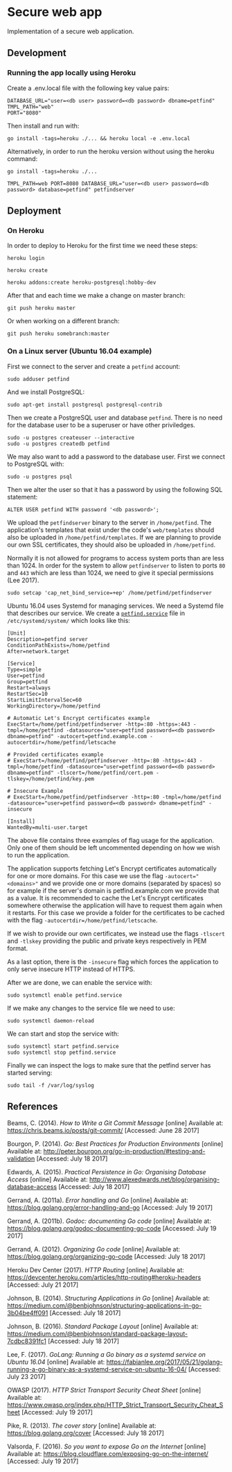 # Secure web app

Implementation of a secure web application.

## Development

### Running the app locally using Heroku

Create a .env.local file with the following key value pairs:

    DATABASE_URL="user=<db user> password=<db password> dbname=petfind"
    TMPL_PATH="web"
    PORT="8080"

Then install and run with:

    go install -tags=heroku ./... && heroku local -e .env.local

Alternatively, in order to run the heroku version without using the heroku command:

    go install -tags=heroku ./...

    TMPL_PATH=web PORT=8080 DATABASE_URL="user=<db user> password=<db password> database=petfind" petfindserver

## Deployment

### On Heroku

In order to deploy to Heroku for the first time we need these steps:

    heroku login

    heroku create

    heroku addons:create heroku-postgresql:hobby-dev

After that and each time we make a change on master branch:

    git push heroku master

Or when working on a different branch:

    git push heroku somebranch:master

### On a Linux server (Ubuntu 16.04 example)

First we connect to the server and create a `petfind` account:

    sudo adduser petfind

And we install PostgreSQL:

    sudo apt-get install postgresql postgresql-contrib

Then we create a PostgreSQL user and database `petfind`. There is no need for
the database user to be a superuser or have other priviledges.

    sudo -u postgres createuser --interactive
    sudo -u postgres createdb petfind

We may also want to add a password to the database user. First we connect to
PostgreSQL with:

    sudo -u postgres psql

Then we alter the user so that it has a password by using the following SQL
statement:

    ALTER USER petfind WITH password '<db password>';

We upload the `petfindserver` binary to the server in `/home/petfind`. The
application's templates that exist under the code's `web/templates` should also
be uploaded in `/home/petfind/templates`. If we are planning to provide our own
SSL certificates, they should also be uploaded in `/home/petfind`.

Normally it is not allowed for programs to access system ports than are less
than 1024. In order for the system to allow `petfindserver` to listen to ports
`80` and `443` which are less than 1024, we need to give it special permissions
(Lee 2017).

    sudo setcap 'cap_net_bind_service=+ep' /home/petfind/petfindserver

Ubuntu 16.04 uses Systemd for managing services. We need a Systemd file that
describes our service. We create a [`petfind.service`](doc/petfind.service)
file in `/etc/systemd/system/` which looks like this:

    [Unit]
    Description=petfind server
    ConditionPathExists=/home/petfind
    After=network.target

    [Service]
    Type=simple
    User=petfind
    Group=petfind
    Restart=always
    RestartSec=10
    StartLimitIntervalSec=60
    WorkingDirectory=/home/petfind

    # Automatic Let's Encrypt certificates example
    ExecStart=/home/petfind/petfindserver -http=:80 -https=:443 -tmpl=/home/petfind -datasource="user=petfind password=<db password> dbname=petfind" -autocert=petfind.example.com -autocertdir=/home/petfind/letscache

    # Provided certificates example
    # ExecStart=/home/petfind/petfindserver -http=:80 -https=:443 -tmpl=/home/petfind -datasource="user=petfind password=<db password> dbname=petfind" -tlscert=/home/petfind/cert.pem -tlskey=/home/petfind/key.pem

    # Insecure Example
    # ExecStart=/home/petfind/petfindserver -http=:80 -tmpl=/home/petfind -datasource="user=petfind password=<db password> dbname=petfind" -insecure

    [Install]
    WantedBy=multi-user.target

The above file contains three examples of flag usage for the application. Only
one of them should be left uncommented depending on how we wish to run the
application.

The application supports fetching Let's Encrypt certificates automatically for
one or more domains. For this case we use the flag `-autocert="<domains>"` and
we provide one or more domains (separated by spaces) so for example if the
server's domain is petfind.example.com we provide that as a value. It is
recommended to cache the Let's Encrypt certificates somewhere otherwise the
application will have to request them again when it restarts. For this case we
provide a folder for the certificates to be cached with the flag
`-autocertdir=/home/petfind/letscache`.

If we wish to provide our own certificates, we instead use the flags `-tlscert`
and `-tlskey` providing the public and private keys respectively in PEM format.

As a last option, there is the `-insecure` flag which forces the application to
only serve insecure HTTP instead of HTTPS.

After we are done, we can enable the service with:

    sudo systemctl enable petfind.service

If we make any changes to the service file we need to use:

    sudo systemctl daemon-reload

We can start and stop the service with:

    sudo systemctl start petfind.service
    sudo systemctl stop petfind.service

Finally we can inspect the logs to make sure that the petfind server has
started serving:

    sudo tail -f /var/log/syslog

## References

Beams, C. (2014). *How to Write a Git Commit Message* [online] Available at: https://chris.beams.io/posts/git-commit/ [Accessed: June 28 2017]

Bourgon, P. (2014). *Go: Best Practices for Production Environments* [online] Available at: http://peter.bourgon.org/go-in-production/#testing-and-validation [Accessed: July 18 2017]

Edwards, A. (2015). *Practical Persistence in Go: Organising Database Access* [online] Available at: http://www.alexedwards.net/blog/organising-database-access [Accessed: July 18 2017]

Gerrand, A. (2011a). *Error handling and Go* [online] Available at: https://blog.golang.org/error-handling-and-go [Accessed: July 19 2017]

Gerrand, A. (2011b). *Godoc: documenting Go code* [online] Available at: https://blog.golang.org/godoc-documenting-go-code [Accessed: July 19 2017]

Gerrand, A. (2012). *Organizing Go code* [online] Available at: https://blog.golang.org/organizing-go-code [Accessed: July 18 2017]

Heroku Dev Center (2017). *HTTP Routing* [online] Available at: https://devcenter.heroku.com/articles/http-routing#heroku-headers [Accessed: July 21 2017]

Johnson, B. (2014). *Structuring Applications in Go* [online] Available at: https://medium.com/@benbjohnson/structuring-applications-in-go-3b04be4ff091 [Accessed: July 18 2017]

Johnson, B. (2016). *Standard Package Layout* [online] Available at: https://medium.com/@benbjohnson/standard-package-layout-7cdbc8391fc1 [Accessed: July 18 2017]

Lee, F. (2017). *GoLang: Running a Go binary as a systemd service on Ubuntu 16.04* [online] Available at: https://fabianlee.org/2017/05/21/golang-running-a-go-binary-as-a-systemd-service-on-ubuntu-16-04/ [Accessed: July 23 2017]

OWASP (2017). *HTTP Strict Transport Security Cheat Sheet* [online] Available at: https://www.owasp.org/index.php/HTTP_Strict_Transport_Security_Cheat_Sheet [Accessed: July 19 2017]

Pike, R. (2013). *The cover story* [online] Available at: https://blog.golang.org/cover [Accessed: July 18 2017]

Valsorda, F. (2016). *So you want to expose Go on the Internet*  [online] Available at: https://blog.cloudflare.com/exposing-go-on-the-internet/ [Accessed: July 19 2017]
